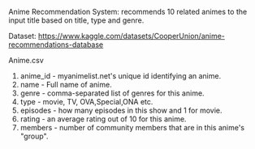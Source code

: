 Anime Recommendation System: recommends 10 related animes to the input title based on title, type and genre.

Dataset: https://www.kaggle.com/datasets/CooperUnion/anime-recommendations-database

Anime.csv

1. anime_id - myanimelist.net's unique id identifying an anime.
2. name - Full name of anime.
3. genre - comma-separated list of genres for this anime.
4. type - movie, TV, OVA,Special,ONA etc.
5. episodes - how many episodes in this show and 1 for movie.
6. rating - an average rating out of 10 for this anime.
7. members - number of community members that are in this anime's
"group".
